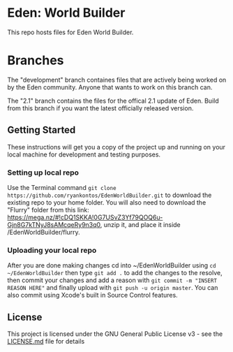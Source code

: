 # Eden: World Builder
This repo hosts files for Eden World Builder.

# Branches
The "development" branch containes files that are actively being worked on by the Eden community. Anyone that wants to work on this branch can.

The "2.1" branch contains the files for the offical 2.1 update of Eden. Build from this branch if you want the latest officially released version.

## Getting Started

These instructions will get you a copy of the project up and running on your local machine for development and testing purposes.

### Setting up local repo

Use the Terminal command `git clone https://github.com/ryankontos/EdenWorldBuilder.git` to download the existing repo to your home folder. You will also need to download the "Flurry" folder from this link: https://mega.nz/#!cDQ1SKKA!0G7USvZ3Yf79QOQ6u-Gjn8G7kTNyJ8sAMcqeRy9n3q0, unzip it, and place it inside /EdenWorldBuilder/flurry.

### Uploading your local repo

After you are done making changes cd into ~/EdenWorldBuilder using `cd ~/EdenWorldBuilder` then type `git add .` to add the changes to the resolve, then commit your changes and add a reason with `git commit -m "INSERT REASON HERE"` and finally upload with `git push -u origin master`. You can also commit using Xcode's built in Source Control features.

## License

This project is licensed under the GNU General Public License v3 - see the [LICENSE.md](LICENSE.md) file for details
